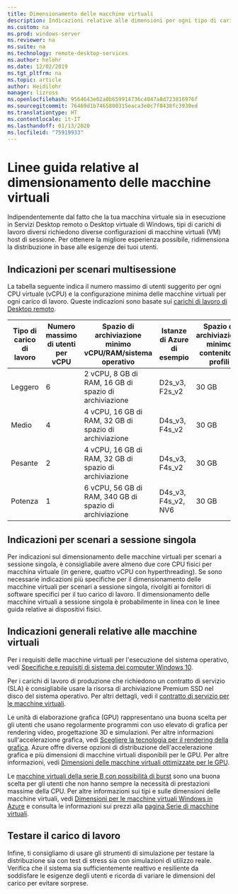 ```yaml
---
title: Dimensionamento delle macchine virtuali
description: Indicazioni relative alle dimensioni per ogni tipo di carico di lavoro.
ms.custom: na
ms.prod: windows-server
ms.reviewer: na
ms.suite: na
ms.technology: remote-desktop-services
ms.author: helohr
ms.date: 12/02/2019
ms.tgt_pltfrm: na
ms.topic: article
author: Heidilohr
manager: lizross
ms.openlocfilehash: 9564643e02a0b659914736c4047a8d723816976f
ms.sourcegitcommit: 76469d1b7465800315eaca3e0c7f0438fc3939ed
ms.translationtype: HT
ms.contentlocale: it-IT
ms.lasthandoff: 01/13/2020
ms.locfileid: "75919933"
---
```

# <a name="virtual-machine-sizing-guidance"></a>Linee guida relative al dimensionamento delle macchine virtuali

Indipendentemente dal fatto che la tua macchina virtuale sia in esecuzione in Servizi Desktop remoto o Desktop virtuale di Windows, tipi di carichi di lavoro diversi richiedono diverse configurazioni di macchine virtuali (VM) host di sessione. Per ottenere la migliore esperienza possibile, ridimensiona la distribuzione in base alle esigenze dei tuoi utenti.

## <a name="multi-session-recommendations"></a>Indicazioni per scenari multisessione

La tabella seguente indica il numero massimo di utenti suggerito per ogni CPU virtuale (vCPU) e la configurazione minima delle macchine virtuali per ogni carico di lavoro. Queste indicazioni sono basate sui [carichi di lavoro di Desktop remoto](remote-desktop-workloads.md).

| Tipo di carico di lavoro | Numero massimo di utenti per vCPU | Spazio di archiviazione minimo vCPU/RAM/sistema operativo | Istanze di Azure di esempio | Spazio di archiviazione minimo contenitore profili |
| --- | --- | --- | --- | --- |
| Leggero | 6 | 2 vCPU, 8 GB di RAM, 16 GB di spazio di archiviazione | D2s_v3, F2s_v2 | 30 GB |
| Medio | 4 | 4 vCPU, 16 GB di RAM, 32 GB di spazio di archiviazione | D4s_v3, F4s_v2 | 30 GB |
| Pesante | 2 | 4 vCPU, 16 GB di RAM, 32 GB di spazio di archiviazione | D4s_v3, F4s_v2 | 30 GB |
| Potenza | 1 | 6 vCPU, 56 GB di RAM, 340 GB di spazio di archiviazione | D4s_v3, F4s_v2, NV6 | 30 GB |

## <a name="single-session-recommendations"></a>Indicazioni per scenari a sessione singola

Per indicazioni sul dimensionamento delle macchine virtuali per scenari a sessione singola, è consigliabile avere almeno due core CPU fisici per macchina virtuale (in genere, quattro vCPU con hyperthreading). Se sono necessarie indicazioni più specifiche per il dimensionamento delle macchine virtuali per scenari a sessione singola, rivolgiti ai fornitori di software specifici per il tuo carico di lavoro. Il dimensionamento delle macchine virtuali a sessione singola è probabilmente in linea con le linee guida relative ai dispositivi fisici.

## <a name="general-virtual-machine-recommendations"></a>Indicazioni generali relative alle macchine virtuali

Per i requisiti delle macchine virtuali per l'esecuzione del sistema operativo, vedi [Specifiche e requisiti di sistema dei computer Windows 10](https://www.microsoft.com/windows/windows-10-specifications).

Per i carichi di lavoro di produzione che richiedono un contratto di servizio (SLA) è consigliabile usare la risorsa di archiviazione Premium SSD nel disco del sistema operativo. Per altri dettagli, vedi il [contratto di servizio per le macchine virtuali](https://azure.microsoft.com/support/legal/sla/virtual-machines/v1_8/).

Le unità di elaborazione grafica (GPU) rappresentano una buona scelta per gli utenti che usano regolarmente programmi con uso elevato di grafica per rendering video, progettazione 3D e simulazioni. Per altre informazioni sull'accelerazione grafica, vedi [Scegliere la tecnologia per il rendering della grafica](rds-graphics-virtualization.md). Azure offre diverse opzioni di distribuzione dell'accelerazione grafica e più dimensioni di macchine virtuali disponibili per le GPU. Per altre informazioni, vedi [Dimensioni delle macchine virtuali ottimizzate per le GPU](https://docs.microsoft.com/azure/virtual-machines/windows/sizes-gpu).

Le [macchine virtuali della serie B con possibilità di burst](https://docs.microsoft.com/azure/virtual-machines/windows/b-series-burstable) sono una buona scelta per gli utenti che non hanno sempre la necessità di prestazioni massime della CPU. Per altre informazioni sui tipi e sulle dimensioni delle macchine virtuali, vedi [Dimensioni per le macchine virtuali Windows in Azure](https://docs.microsoft.com/azure/virtual-machines/windows/sizes) e consulta le informazioni sui prezzi alla [pagina Serie di macchine virtuali](https://azure.microsoft.com/pricing/details/virtual-machines/series/).

## <a name="test-your-workload"></a>Testare il carico di lavoro

Infine, ti consigliamo di usare gli strumenti di simulazione per testare la distribuzione sia con test di stress sia con simulazioni di utilizzo reale. Verifica che il sistema sia sufficientemente reattivo e resiliente da soddisfare le esigenze degli utenti e ricorda di variare le dimensioni del carico per evitare sorprese.
